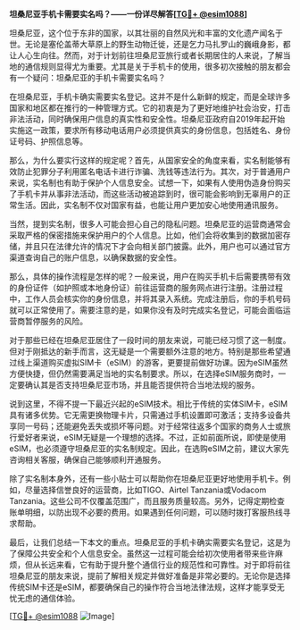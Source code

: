 **坦桑尼亚手机卡需要实名吗？——一份详尽解答[[TG💪+ @esim1088](https://t.me/s/esim1088)]**

坦桑尼亚，这个位于东非的国家，以其壮丽的自然风光和丰富的文化遗产闻名于世。无论是塞伦盖蒂大草原上的野生动物迁徙，还是乞力马扎罗山的巍峨身影，都让人心生向往。然而，对于计划前往坦桑尼亚旅行或者长期居住的人来说，了解当地的通信规则显得尤为重要。尤其是关于手机卡的使用，很多初次接触的朋友都会有一个疑问：坦桑尼亚的手机卡需要实名吗？

在坦桑尼亚，手机卡确实需要实名登记。这并不是什么新鲜的规定，而是全球许多国家和地区都在推行的一种管理方式。它的初衷是为了更好地维护社会治安，打击非法活动，同时确保用户信息的真实性和安全性。坦桑尼亚政府自2019年起开始实施这一政策，要求所有移动电话用户必须提供真实的身份信息，包括姓名、身份证号码、护照信息等。

那么，为什么要实行这样的规定呢？首先，从国家安全的角度来看，实名制能够有效防止犯罪分子利用匿名电话卡进行诈骗、洗钱等违法行为。其次，对于普通用户来说，实名制也有助于保护个人信息安全。试想一下，如果有人使用伪造身份购买了手机卡并从事非法活动，而这些活动被追踪到时，很可能会影响到无辜用户的正常生活。因此，实名制不仅对国家有益，也能让用户更加安心地使用通讯服务。

当然，提到实名制，很多人可能会担心自己的隐私问题。坦桑尼亚的运营商通常会采取严格的保密措施来保护用户的个人信息。比如，他们会将收集到的数据加密存储，并且只在法律允许的情况下才会向相关部门披露。此外，用户也可以通过官方渠道查询自己的账户信息，以确保数据的安全性。

那么，具体的操作流程是怎样的呢？一般来说，用户在购买手机卡后需要携带有效的身份证件（如护照或本地身份证）前往运营商的服务网点进行注册。注册过程中，工作人员会核实你的身份信息，并将其录入系统。完成注册后，你的手机号码就可以正常使用了。需要注意的是，如果你没有及时完成实名登记，可能会面临运营商暂停服务的风险。

对于那些已经在坦桑尼亚居住了一段时间的朋友来说，可能已经习惯了这一制度。但对于刚抵达的新手而言，这无疑是一个需要额外注意的地方。特别是那些希望通过线上渠道购买虚拟SIM卡（eSIM）的游客，更要提前做好功课。因为eSIM虽然方便快捷，但仍然需要满足当地的实名制要求。所以，在选择eSIM服务商时，一定要确认其是否支持坦桑尼亚市场，并且能否提供符合当地法规的服务。

说到这里，不得不提一下最近兴起的eSIM技术。相比于传统的实体SIM卡，eSIM具有诸多优势。它无需更换物理卡片，只需通过手机设置即可激活；支持多设备共享同一号码；还能避免丢失或损坏等问题。对于经常往返多个国家的商务人士或旅行爱好者来说，eSIM无疑是一个理想的选择。不过，正如前面所说，即使是使用eSIM，也必须遵守坦桑尼亚的实名制规定。因此，在选购eSIM之前，建议大家先咨询相关客服，确保自己能够顺利开通服务。

除了实名制本身外，还有一些小贴士可以帮助你在坦桑尼亚更好地使用手机卡。例如，尽量选择信誉良好的运营商，比如TIGO、Airtel Tanzania或Vodacom Tanzania。这些公司不仅覆盖范围广，而且服务质量较高。另外，记得定期检查账单明细，以防出现不必要的费用。如果遇到任何问题，可以随时拨打客服热线寻求帮助。

最后，让我们总结一下本文的重点。坦桑尼亚的手机卡确实需要实名登记，这是为了保障公共安全和个人信息安全。虽然这一过程可能会给初次使用者带来些许麻烦，但从长远来看，它有助于提升整个通信行业的规范性和可靠性。对于即将前往坦桑尼亚的朋友来说，提前了解相关规定并做好准备是非常必要的。无论你是选择传统SIM卡还是eSIM，都要确保自己的操作符合当地法律法规，这样才能享受无忧无虑的通信体验。

[[TG💪+ @esim1088](https://t.me/s/esim1088) ![Image](https://i.postimg.cc/4NQfJmqS/Snipaste-2025-05-13-00-14-12.png)]